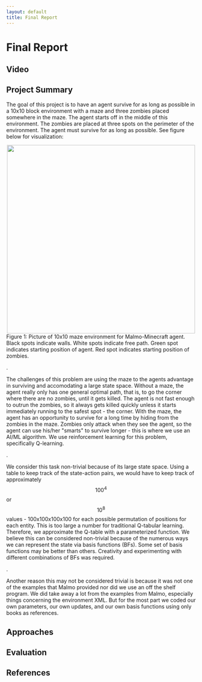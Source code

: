 ```yaml
---
layout: default
title: Final Report
---
```


# Final Report

## Video


## Project Summary
The goal of this project is to have an agent survive for as long as possible in a 10x10 block environment with a maze and three zombies placed somewhere in the maze. 
The agent starts off in the middle of this environment. 
The zombies are placed at three spots on the perimeter of the environment. 
The agent must survive for as long as possible. 
See figure below for visualization:
<div align="center"><img src="//raw.githubusercontent.com/becamorin20/Zombie-Maze-Land/master/docs/images/maze.png" width="500"></div>
Figure 1: Picture of 10x10 maze environment for Malmo-Minecraft agent. 
Black spots indicate walls. White spots indicate free path. 
Green spot indicates starting position of agent. 
Red spot indicates starting position of zombies.

.

The challenges of this problem are using the maze to the agents advantage in surviving and accomodating a large state space. 
Without a maze, the agent really only has one general optimal path, that is, to go the corner where there are no zombies, until it gets killed.
The agent is not fast enough to outrun the zombies, so it always gets killed quickly unless it starts immediately running to the safest spot - the corner.
With the maze, the agent has an opportunity to survive for a long time by hiding from the zombies in the maze. 
Zombies only attack when they see the agent, so the agent can use his/her "smarts" to survive longer - this is where we use an AI/ML algorithm.
We use reinforcement learning for this problem, specifically Q-learning. 

.

We consider this task non-trivial because of its large state space. 
Using a table to keep track of the state-action pairs, we would have to keep track of approximately $$100^4$$ or $$10^8$$ values - 100x100x100x100 for each possible permutation of positions for each entity.
This is too large a number for traditional Q-tabular learning.
Therefore, we approximate the Q-table with a parameterized function. 
We believe this can be considered non-trivial because of the numerous ways we can represent the state via basis functions (BFs).
Some set of basis functions may be better than others.
Creativity and experimenting with different combinations of BFs was required.

.

Another reason this may not be considered trivial is because it was not one of the examples that Malmo provided nor did we use an off the shelf program. 
We did take away a lot from the examples from Malmo, especially things concerning the environment XML.
But for the most part we coded our own parameters, our own updates, and our own basis functions using only books as references.


## Approaches

## Evaluation

## References
